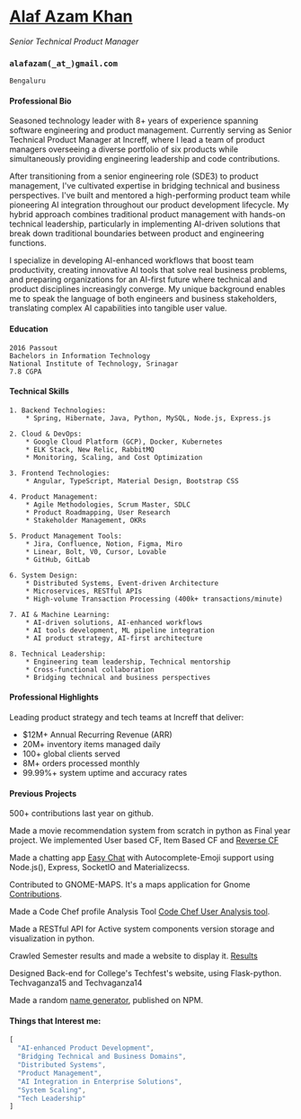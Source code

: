 # [Alaf Azam Khan](www.alafazam.com)
*Senior Technical Product Manager* 

### `alafazam(_at_)gmail.com`
	Bengaluru

#### Professional Bio

Seasoned technology leader with 8+ years of experience spanning software engineering and product management. Currently serving as Senior Technical Product Manager at Increff, where I lead a team of product managers overseeing a diverse portfolio of six products while simultaneously providing engineering leadership and code contributions.

After transitioning from a senior engineering role (SDE3) to product management, I've cultivated expertise in bridging technical and business perspectives. I've built and mentored a high-performing product team while pioneering AI integration throughout our product development lifecycle. My hybrid approach combines traditional product management with hands-on technical leadership, particularly in implementing AI-driven solutions that break down traditional boundaries between product and engineering functions.

I specialize in developing AI-enhanced workflows that boost team productivity, creating innovative AI tools that solve real business problems, and preparing organizations for an AI-first future where technical and product disciplines increasingly converge. My unique background enables me to speak the language of both engineers and business stakeholders, translating complex AI capabilities into tangible user value.

#### Education
	2016 Passout  
	Bachelors in Information Technology  
	National Institute of Technology, Srinagar  
	7.8 CGPA

#### Technical Skills
	1. Backend Technologies: 
		* Spring, Hibernate, Java, Python, MySQL, Node.js, Express.js

	2. Cloud & DevOps: 
		* Google Cloud Platform (GCP), Docker, Kubernetes
		* ELK Stack, New Relic, RabbitMQ
		* Monitoring, Scaling, and Cost Optimization

	3. Frontend Technologies:
		* Angular, TypeScript, Material Design, Bootstrap CSS
		
	4. Product Management:
		* Agile Methodologies, Scrum Master, SDLC
		* Product Roadmapping, User Research
		* Stakeholder Management, OKRs
		
	5. Product Management Tools:
		* Jira, Confluence, Notion, Figma, Miro
		* Linear, Bolt, V0, Cursor, Lovable
		* GitHub, GitLab

	6. System Design:
		* Distributed Systems, Event-driven Architecture
		* Microservices, RESTful APIs
		* High-volume Transaction Processing (400k+ transactions/minute)
		
	7. AI & Machine Learning:
		* AI-driven solutions, AI-enhanced workflows
		* AI tools development, ML pipeline integration
		* AI product strategy, AI-first architecture
		
	8. Technical Leadership:
		* Engineering team leadership, Technical mentorship
		* Cross-functional collaboration 
		* Bridging technical and business perspectives

#### Professional Highlights

Leading product strategy and tech teams at Increff that deliver:
* $12M+ Annual Recurring Revenue (ARR)
* 20M+ inventory items managed daily
* 100+ global clients served
* 8M+ orders processed monthly
* 99.99%+ system uptime and accuracy rates

#### Previous Projects 

500+ contributions last year on github.  

Made a movie recommendation system from scratch in python as Final year project. We implemented User based CF, Item Based CF and [Reverse CF](http://www.sciencedirect.com/science/article/pii/S0957417415000068) 

Made a chatting app [ Easy Chat](http://easychat.alafazam.com/) with Autocomplete-Emoji support using Node.js(), Express, SocketIO and Materializecss.
	
Contributed to GNOME-MAPS. It's a maps application for Gnome [Contributions](https://github.com/GNOME/gnome-maps/commits/master?author=Alafazam).

Made a Code Chef profile Analysis Tool [Code Chef User Analysis tool](https://codecheftool.herokuapp.com/).

Made a RESTful API for Active system components version storage and visualization in python.

Crawled Semester results and made a website to display it. [Results](http://7thresults.alafazam.com/)

Designed Back-end for College's Techfest's website, using Flask-python. Techvaganza15 and Techvaganza14

Made a random [name generator](https://github.com/Alafazam/name_generator), published on NPM.


#### Things that Interest me:  
```javascript 
[
  "AI-enhanced Product Development",
  "Bridging Technical and Business Domains",
  "Distributed Systems",
  "Product Management", 
  "AI Integration in Enterprise Solutions",
  "System Scaling",
  "Tech Leadership"
]
```


